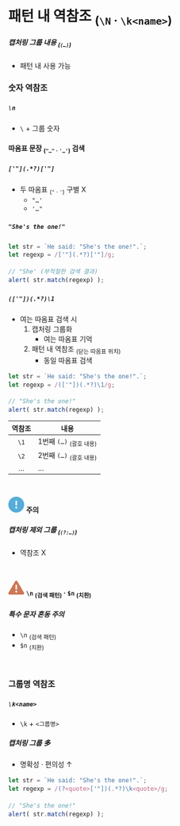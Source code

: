 패턴 내 역참조 <sub>(`\N` · `\k<name>`)</sub>
====

##### 캡처링 그룹 내용 <sub>(`(…)`)</sub>
- 패턴 내 사용 가능

### 숫자 역참조

##### `\n`
- `\` + 그룹 숫자

#### 따옴표 문장 <sub>(`"…"` · `'…'`)</sub> 검색

##### `['"](.*?)['"]`
- 두 따옴표 <sub>(`"` · `'`)</sub> 구별 X
  - `"…'`
  - `'…"`

##### `"She's the one!"`
```javascript
let str = `He said: "She's the one!".`;
let regexp = /['"](.*?)['"]/g;

// "She' (부적절한 검색 결과)
alert( str.match(regexp) );
```

##### `(['"])(.*?)\1`
- 여는 따옴표 검색 시
  1. 캡처링 그룹화
      - 여는 따옴표 기억
  2. 패턴 내 역참조 <sub>(닫는 따옴표 위치)</sub>
      - 동일 따옴표 검색
```javascript
let str = `He said: "She's the one!".`;
let regexp = /(['"])(.*?)\1/g;

// "She's the one!"
alert( str.match(regexp) );
```

|역참조|내용|
|:---:|---|
|`\1`|1번째 `(…)` <sub>(괄호 내용)</sub>|
|`\2`|2번째 `(…)` <sub>(괄호 내용)</sub>|
|…|…|

<br />

<img src="../../images/commons/icons/circle-exclamation-solid.svg" /> **주의**

##### 캡처링 제외 그룹 <sub>(`(?:…)`)</sub>
- 역참조 X

<br />

<img src="../../images/commons/icons/triangle-exclamation-solid.svg" /> **`\n` <sub>(검색 패턴)</sub> · `$n` <sub>(치환)</sub>**

##### 특수 문자 혼동 주의
- `\n` <sub>(검색 패턴)</sub>
- `$n` <sub>(치환)</sub>

<br />

### 그룹명 역참조

##### `\k<name>`
- `\k` + `<그룹명>`

##### 캡처링 그룹 多
- 명확성 · 편의성 ↑
```javascript
let str = `He said: "She's the one!".`;
let regexp = /(?<quote>['"])(.*?)\k<quote>/g;

// "She's the one!"
alert( str.match(regexp) );
```
